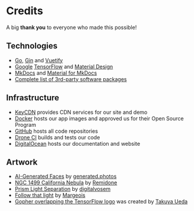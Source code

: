 # Credits

A big **thank you** to everyone who made this possible!

## Technologies ##

* [Go](https://golang.org/), [Gin](https://github.com/gin-gonic/gin) and [Vuetify](https://vuetifyjs.com/en/)
* [Google](https://developers.google.com/) [TensorFlow](https://www.tensorflow.org/) and [Material Design](https://material.io/)
* [MkDocs](https://www.mkdocs.org/) and [Material for MkDocs](https://squidfunk.github.io/mkdocs-material/)
* [Complete list of 3rd-party software packages](https://raw.githubusercontent.com/photoprism/photoprism/develop/NOTICE)

## Infrastructure ##

* [KeyCDN](https://www.keycdn.com/) provides CDN services for our site and demo
* [Docker](https://www.docker.com/) hosts our app images and approved us for their Open Source Program
* [GitHub](https://pages.github.com/) hosts all code repositories
* [Drone CI](https://www.drone.io/) builds and tests our code  
* [DigitalOcean](https://www.digitalocean.com/) hosts our documentation and website

## Artwork ##

* [AI-Generated Faces](https://mymodernmet.com/free-ai-generated-faces/) by [generated.photos](https://generated.photos/)
* [NGC 1499 California Nebula](https://commons.wikimedia.org/wiki/File:NGC_1499_(California_Nebula)_narrowband.jpg) by [Remidone](https://creativecommons.org/licenses/by-sa/4.0/deed.en)
* [Prism Light Separation](https://www.flickr.com/photos/digitalvosem/44622462042/in/dateposted/) by [digitalvosem](https://www.flickr.com/photos/digitalvosem/)
* [Follow that light](https://www.flickr.com/photos/32658783@N03/24226085838/in/faves-12602671@N04/) by [Margeois](https://www.flickr.com/photos/32658783@N03/)
* [Gopher overlapping the TensorFlow logo](img/tensorgologo.png) was created by [Takuya Ueda](https://github.com/tenntenn)
